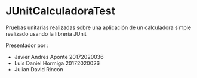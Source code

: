 # JUnitCalculadoraTest
Pruebas unitarias realizadas sobre una aplicación de un calculadora simple realizado usando la librería JUnit


Presentador por :

- Javier Andres Aponte  20172020036
- Luis Daniel Hormiga 20172020026
- Julian David Rincon <Inserte codigo aqui>
